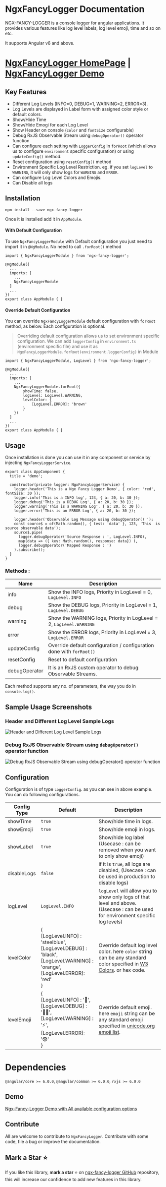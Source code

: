 # NgxFancyLogger Documentation

NGX-FANCY-LOGGER is a console logger for angular applications. It provides various features like log level labels, log level emoji, time and so on etc.

It supports Angular v6 and above.

# [NgxFancyLogger HomePage](https://ngx-fancy-logger.netlify.app/) | [NgxFancyLogger Demo](https://ngx-fancy-logger.netlify.app/demo/) 


## Key Features

- Different Log Levels (INFO=0, DEBUG=1, WARNING=2, ERROR=3).
- Log Levels are displayed in Label form with assigned color style or default colors.
- Show/Hide Time
- Show/Hide Emogi for each Log Level
- Show Header on console (`color` and `fontSize` configurable)
- Debug RxJS Observable Stream using `debugOperator()` operator function  
- Can configure each setting with `LoggerConfig` in `forRoot` (which allows us to configure `environment` specific configuration) or using `updateConfig()` method.
- Reset configuration using `resetConfig()` method
- Environment Specific Log Level Restriction.
    eg. if you set `logLevel` to `WARNING`, it will only show logs for `WARNING` and `ERROR`. 
- Can configure Log Level Colors and Emojis.
- Can Disable all logs

## Installation

`npm install --save ngx-fancy-logger`

Once it is installed add it in `AppModule`. 

#### With Default Configuration

To use `NgxFancyLoggerModule` with Default configuration you just need to import it in `@NgModule`. No need to call `.forRoot()` method
```
import { NgxFancyLoggerModule } from 'ngx-fancy-logger';

@NgModule({
  ...
  imports: [
    ...
    NgxFancyLoggerModule
  ]
  ...
})
export class AppModule { }

```
#### Override Default Configuration
You can override `NgxFancyLoggerModule` default configuration with `forRoot` method, as below. Each configuration is optional.
> Overriding default configuration allows us to set environment specific configuration. 
> We can add `loggerConfig` in `environment.ts` (environment specific file) and use it as `NgxFancyLoggerModule.forRoot(environment.loggerConfig)` in Module   

```
import { NgxFancyLoggerModule, LogLevel } from 'ngx-fancy-logger';

@NgModule({
  ...
  imports: [
    ...
    NgxFancyLoggerModule.forRoot({
        showTime: false,
        logLevel: LogLevel.WARNING,
        levelColor: {
            [LogLevel.ERROR]: 'brown'
        }
    })
  ]
  ...
})
export class AppModule { }

```

## Usage

Once installation is done you can use it in any component or service by injecting `NgxFancyLoggerService`. 

```
export class AppComponent {
  title = 'demo';

  constructor(private logger: NgxFancyLoggerService) {
    logger.header('This is a Ngx Fancy Logger Demo', { color: 'red', fontSize: 30 });
    logger.info('This is a INFO log', 123, { a: 20, b: 30 });
    logger.debug('This is a DEBUG Log', { a: 20, b: 30 });
    logger.warning('This is a WARNING Log', { a: 20, b: 30 });
    logger.error('This is an ERROR Log', { a: 20, b: 30 });

    logger.header('Observable Log Message using debugOperator() ');
    const source$ = of(Math.random(), { test: 'data' }, 123, 'This  is source observable data');
    source$.pipe(
      logger.debugOperator('Source Response : ', LogLevel.INFO),
      map(data => ({ key: Math.random(), response: data}) ),
      logger.debugOperator('Mapped Response : ')
    ).subscribe();
  }
}

```

### Methods :
Name            | Description
----------------|-------------
info            | Show the INFO logs, Priority in LogLevel = 0, `LogLevel.INFO`
debug           | Show the DEBUG logs, Priority in LogLevel = 1, `LogLevel.DEBUG`
warning         | Show the WARNING logs, Priority in LogLevel = 2, `LogLevel.WARNING`
error           | Show the ERROR logs, Priority in LogLevel = 3, `LogLevel.ERROR`
updateConfig    | Override default configuration / configuration done with `forRoot()`
resetConfig     | Reset to default configuration 
debugOperator   | It is an RxJS custom operator to debug Observable Streams.

Each method supports any no. of parameters, the way you do in `console.log()`.


## Sample Usage Screenshots

### Header and Different Log Level Sample Logs

![Header and Different Log Level Sample Logs](https://raw.githubusercontent.com/ngdevelop-tech/ngx-fancy-logger/master/sample-images/logLevels_header.png "Header and Different Log Level Sample Logs")

### Debug RxJS Observable Stream using `debugOperator()` operator function 
![Debug RxJS Observable Stream using debugOperator() operator function ](https://raw.githubusercontent.com/ngdevelop-tech/ngx-fancy-logger/master/sample-images/debugOperator.png "Debug RxJS Observable Stream using debugOperator() operator function")

## Configuration

Configuration is of type `LoggerConfig`. as you can see in above example. You can do following configurations.

Config Type | Default                            | Description 
------------|------------------------------------|------------
showTime    | `true`                             | Show/hide time in logs. 
showEmoji   | `true`                             | Show/hide emoji in logs.
showLabel   | `true`                             | Show/hide log label (Usecase : can be removed when you want to only show emoji)
disableLogs | `false`                            | if it is `true`, all logs are disabled, (Usecase : can be used in production to disable logs)
logLevel    | `LogLevel.INFO`                    | `logLevel` will allow you to show only logs of that level and above.(Usecase : can be used for environment specific log levels)
levelColor | { <br> [LogLevel.INFO] : 'steelblue', <br>[LogLevel.DEBUG] : 'black',<br> [LogLevel.WARNING] : 'orange', <br>[LogLevel.ERROR]: 'red' <br>} | Override default log level color. here `color` string can be any standard color specified in [W3 Colors](https://www.w3.org/wiki/CSS/Properties/color/keywords). or hex code.
levelEmoji | { <br> [LogLevel.INFO] : '🐬', <br>[LogLevel.DEBUG] : '👨‍💻',<br> [LogLevel.WARNING] : '⚡', <br>[LogLevel.ERROR]: '😨' <br>} | Override default emoji. here `emoji` string can be any standard emoji specified in [unicode.org emoji list](https://unicode.org/emoji/charts/full-emoji-list.html).

# Dependencies

`@angular/core >= 6.0.0`, `@angular/common >= 6.0.0`, `rxjs >= 6.0.0`

## Demo 
[Ngx-Fancy-Logger Demo with All available configuration options](https://ngx-fancy-logger.netlify.app/demo)

## Contribute
All are welcome to contribute to `NgxFancyLogger`. Contribute with some code, file a bug or improve the documentation.

## Mark a Star ⭐
If you like this library, **mark a star** ⭐ on [ngx-fancy-logger GitHub](https://github.com/ngdevelop-tech/ngx-fancy-logger) repository, this will increase our confidence to add new features in this library.
